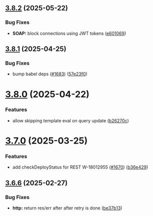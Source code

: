## [3.8.2](https://github.com/jsforce/jsforce/compare/3.8.1...3.8.2) (2025-05-22)


### Bug Fixes

* **SOAP:** block connections using JWT tokens ([e601069](https://github.com/jsforce/jsforce/commit/e601069efc00801d78394fbad17773d6998324d3))



## [3.8.1](https://github.com/jsforce/jsforce/compare/3.8.0...3.8.1) (2025-04-25)


### Bug Fixes

* bump babel deps ([#1683](https://github.com/jsforce/jsforce/issues/1683)) ([57e23f0](https://github.com/jsforce/jsforce/commit/57e23f08aa7476a20c11b32146d10e30dd528a92))



# [3.8.0](https://github.com/jsforce/jsforce/compare/3.7.0...3.8.0) (2025-04-22)


### Features

* allow skipping template eval on query update ([b26270c](https://github.com/jsforce/jsforce/commit/b26270c491ee227d91a643ec4bd723cb4855d666))



# [3.7.0](https://github.com/jsforce/jsforce/compare/3.6.6...3.7.0) (2025-03-25)


### Features

* add checkDeployStatus for REST W-18012955 ([#1670](https://github.com/jsforce/jsforce/issues/1670)) ([b36e429](https://github.com/jsforce/jsforce/commit/b36e429d894d6deec4766523aa4809b702bac7c8))



## [3.6.6](https://github.com/jsforce/jsforce/compare/3.6.5...3.6.6) (2025-02-27)


### Bug Fixes

* **http:** return res/err after after retry is done ([be37b13](https://github.com/jsforce/jsforce/commit/be37b1379877a45e944194145f0d728c83ce4027))



